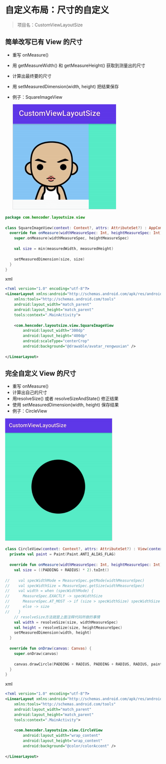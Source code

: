 # 自定义布局：尺寸的⾃定义

> 项目名：CustomViewLayoutSize

## 简单改写已有 View 的尺寸

* 重写 onMeasure()

* 用 getMeasureWidth() 和 getMeasureHeight() 获取到测量出的尺寸

* 计算出最终要的尺寸

* 用 setMeasuredDimension(width, height) 把结果保存

* 例子：SquareImageView

  ![](img/1901.png)

```kotlin
package com.hencoder.layoutsize.view

class SquareImageView(context: Context?, attrs: AttributeSet?) : AppCompatImageView(context, attrs) {
  override fun onMeasure(widthMeasureSpec: Int, heightMeasureSpec: Int) {
    super.onMeasure(widthMeasureSpec, heightMeasureSpec)

    val size = min(measuredWidth, measuredHeight)

    setMeasuredDimension(size, size)
  }
}
```

xml

```xml
<?xml version="1.0" encoding="utf-8"?>
<LinearLayout xmlns:android="http://schemas.android.com/apk/res/android"
    xmlns:tools="http://schemas.android.com/tools"
    android:layout_width="match_parent"
    android:layout_height="match_parent"
    tools:context=".MainActivity">

    <com.hencoder.layoutsize.view.SquareImageView
        android:layout_width="300dp"
        android:layout_height="400dp"
        android:scaleType="centerCrop"                                         
        android:background="@drawable/avatar_rengwuxian" />

</LinearLayout>
```

## 完全自定义 View 的尺寸

* 重写 onMeasure()
* 计算出自己的尺寸
* 用resolveSize() 或者 resolveSizeAndState() 修正结果
* 使用 setMeasuredDimension(width, height) 保存结果
* 例子：CircleView

![](img/1902.png)

```kotlin
class CircleView(context: Context?, attrs: AttributeSet?) : View(context, attrs) {
  private val paint = Paint(Paint.ANTI_ALIAS_FLAG)

  override fun onMeasure(widthMeasureSpec: Int, heightMeasureSpec: Int) {
    val size = ((PADDING + RADIUS) * 2).toInt()

//    val specWidthMode = MeasureSpec.getMode(widthMeasureSpec)
//    val specWidthSize = MeasureSpec.getSize(widthMeasureSpec)
//    val width = when (specWidthMode) {
//      MeasureSpec.EXACTLY -> specWidthSize
//      MeasureSpec.AT_MOST -> if (size > specWidthSize) specWidthSize else size
//      else -> size
//    }
    // resolveSize方法就是上面注释代码所做的事情
    val width = resolveSize(size, widthMeasureSpec)
    val height = resolveSize(size, heightMeasureSpec)
    setMeasuredDimension(width, height)
  }

  override fun onDraw(canvas: Canvas) {
    super.onDraw(canvas)

    canvas.drawCircle(PADDING + RADIUS, PADDING + RADIUS, RADIUS, paint)
  }
}
```

xml

```xml
<?xml version="1.0" encoding="utf-8"?>
<LinearLayout xmlns:android="http://schemas.android.com/apk/res/android"
    xmlns:tools="http://schemas.android.com/tools"
    android:layout_width="match_parent"
    android:layout_height="match_parent"
    tools:context=".MainActivity">

    <com.hencoder.layoutsize.view.CircleView
        android:layout_width="wrap_content"
        android:layout_height="wrap_content"
        android:background="@color/colorAccent" />

</LinearLayout>
```

